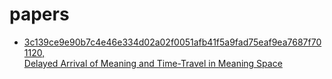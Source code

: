 # papers


+ [3c139ce9e90b7c4e46e334d02a02f0051afb41f5a9fad75eaf9ea7687f701120,<br /> Delayed Arrival of Meaning and Time-Travel in Meaning Space](https://github.com/ly3xqhl8g9/papers/tree/master/3c139c%2C%20Delayed%20Arrival%20of%20Meaning%20and%20Time-Travel%20in%20Meaning%20Space)
